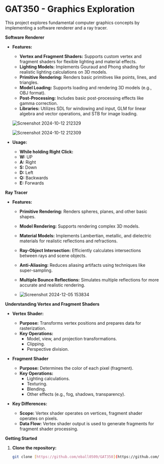 # GAT350 - Graphics Exploration

This project explores fundamental computer graphics concepts by implementing a software renderer and a ray tracer.

**Software Renderer**

* **Features:**
    * **Vertex and Fragment Shaders:** Supports custom vertex and fragment shaders for flexible lighting and material effects.
    * **Lighting Models:** Implements Gouraud and Phong shading for realistic lighting calculations on 3D models.
    * **Primitive Rendering:** Renders basic primitives like points, lines, and triangles.
    * **Model Loading:** Supports loading and rendering 3D models (e.g., OBJ format).
    * **Post-Processing:** Includes basic post-processing effects like gamma correction.
    * **Libraries:** Utilizes SDL for windowing and input, GLM for linear algebra and vector operations, and STB for image loading.
    
   ![Screenshot 2024-10-12 212329](https://github.com/user-attachments/assets/783ced05-ffa2-4f50-af89-a2e357d52266)

   ![Screenshot 2024-10-12 212309](https://github.com/user-attachments/assets/bb7c91e8-594d-4583-a6a5-06cf55e6b740)

* **Usage:**
   * **While holding Right Click:**
   * **W:** UP
   * **A:** Right
   * **S:** Down
   * **D:** Left
   * **Q:** Backwards
   * **E:** Forwards
                                                                                 

**Ray Tracer**

* **Features:**
    * **Primitive Rendering:** Renders spheres, planes, and other basic shapes.
    * **Model Rendering:** Supports rendering complex 3D models.
    * **Material Models:** Implements Lambertian, metallic, and dielectric materials for realistic reflections and refractions.
    * **Ray-Object Intersection:** Efficiently calculates intersections between rays and scene objects.
    * **Anti-Aliasing:** Reduces aliasing artifacts using techniques like super-sampling.
    * **Multiple Bounce Reflections:** Simulates multiple reflections for more accurate and realistic rendering.
 
    * ![Screenshot 2024-12-05 153834](https://github.com/user-attachments/assets/0a175bbc-bfe2-40d3-986c-422ef0012bef)
      
**Understanding Vertex and Fragment Shaders**

* **Vertex Shader:**
    * **Purpose:** Transforms vertex positions and prepares data for rasterization.
    * **Key Operations:** 
        * Model, view, and projection transformations.
        * Clipping.
        * Perspective division.

* **Fragment Shader**
    * **Purpose:** Determines the color of each pixel (fragment).
    * **Key Operations:** 
        * Lighting calculations.
        * Texturing.
        * Blending.
        * Other effects (e.g., fog, shadows, transparency).

* **Key Differences:**
    * **Scope:** Vertex shader operates on vertices, fragment shader operates on pixels.
    * **Data Flow:** Vertex shader output is used to generate fragments for fragment shader processing.

**Getting Started**

1. **Clone the repository:**
   ```bash
   git clone [https://github.com/eball0509/GAT350](https://github.com/eball0509/GAT350)
